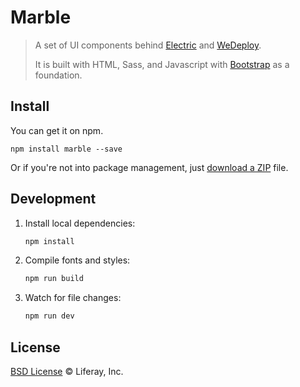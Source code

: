 # Marble

> A set of UI components behind [Electric](https://electricjs.com/) and [WeDeploy](https://wedeploy.com/).
>
> It is built with HTML, Sass, and Javascript with [Bootstrap](http://getbootstrap.com/) as a foundation.

## Install

You can get it on npm.

```
npm install marble --save
```

Or if you're not into package management, just [download a ZIP](https://github.com/wedeploy/marble/archive/master.zip) file.

## Development

1. Install local dependencies:

   ```sh
   npm install
   ```

2. Compile fonts and styles:

   ```sh
   npm run build
   ```

3. Watch for file changes:

   ```sh
   npm run dev
   ```

## License

[BSD License](https://github.com/wedeploy/marble/blob/master/LICENSE.md) © Liferay, Inc.
